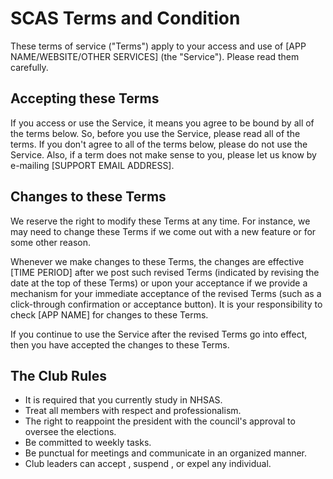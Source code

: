 # SCAS Terms and Condition
These terms of service ("Terms") apply to your access and use of [APP NAME/WEBSITE/OTHER SERVICES] (the "Service"). Please read them carefully.

## Accepting these Terms 
If you access or use the Service, it means you agree to be bound by all of the terms below. So, before you use the Service, please read all of the terms. If you don't agree to all of the terms below, please do not use the Service. Also, if a term does not make sense to you, please let us know by e-mailing [SUPPORT EMAIL ADDRESS].

## Changes to these Terms
We reserve the right to modify these Terms at any time. For instance, we may need to change these Terms if we come out with a new feature or for some other reason.

Whenever we make changes to these Terms, the changes are effective [TIME PERIOD] after we post such revised Terms (indicated by revising the date at the top of these Terms) or upon your acceptance if we provide a mechanism for your immediate acceptance of the revised Terms (such as a click-through confirmation or acceptance button). It is your responsibility to check [APP NAME] for changes to these Terms.

If you continue to use the Service after the revised Terms go into effect, then you have accepted the changes to these Terms.

## The Club Rules
- It is required that you currently study in NHSAS.
- Treat all members with respect and professionalism.
- The right to reappoint the president with the council's approval to oversee the elections.
- Be committed to weekly tasks.
- Be punctual for meetings and communicate in an organized manner.
- Club leaders can accept , suspend , or expel any individual.

